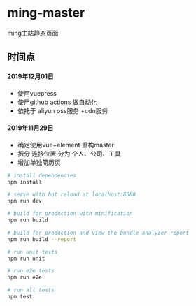 # ming-master
ming主站静态页面

## 时间点
#### 2019年12月01日
* 使用vuepress 
* 使用github actions 做自动化
* 依托于 aliyun oss服务 +cdn服务

#### 2019年11月29日
* 确定使用vue+element 重构master 
* 拆分 连接位置  分为 个人、公司、工具 
* 增加单独简历页  





``` bash
# install dependencies
npm install

# serve with hot reload at localhost:8080
npm run dev

# build for production with minification
npm run build

# build for production and view the bundle analyzer report
npm run build --report

# run unit tests
npm run unit

# run e2e tests
npm run e2e

# run all tests
npm test
```
